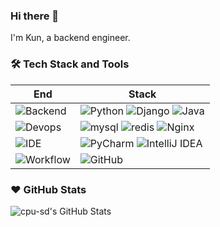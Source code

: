 ### Hi there 👋

I'm Kun, a backend engineer.

### 🛠 Tech Stack and Tools

| End                                                          | Stack                                                        |
| ------------------------------------------------------------ | ------------------------------------------------------------ |
| ![Backend](https://img.shields.io/badge/-Backend-black?style=flat) | ![Python](https://img.shields.io/badge/-Python3-2b5b83?style=flat&logo=python&logoColor=ffdf76) ![Django](https://img.shields.io/badge/-Django-092E20?style=flat&logo=Django&logoColor=ffffff) ![Java](https://img.shields.io/badge/-java-007396?style=flat&logo=java&logoColor=ffdf76) |
| ![Devops](https://img.shields.io/badge/-Devops-black?style=flat) | ![mysql](https://img.shields.io/badge/-mysql-4479A1?style=flat&logo=mysql&logoColor=ffdf76) ![redis](https://img.shields.io/badge/-Redis-DC382D?style=flat&logo=redis&logoColor=ffdf76) ![Nginx](https://img.shields.io/badge/-Nginx-CEF1D1?style=flat&logo=nginx) |
| ![IDE](https://img.shields.io/badge/-IDE-black?style=flat)   | ![PyCharm](https://img.shields.io/badge/-PyCharm-3a3a3a?style=flat&logo=pycharm)  ![IntelliJ IDEA](https://img.shields.io/badge/-IntelliJ%20IDEA-000000?style=flat&logo=IntelliJ%20IDEA&logoColor=ffffff) |
| ![Workflow](https://img.shields.io/badge/-Ohter-black?style=flat) | ![GitHub](https://img.shields.io/badge/-GitHub-black?style=flat&logo=github)  |



### ❤️ GitHub Stats

![cpu-sd's GitHub Stats](https://github-readme-stats.vercel.app/api?username=cpu-sd&show_icons=true)

